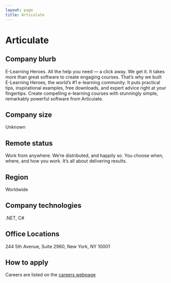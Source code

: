 ```yaml
---
layout: page
title: Articulate
---
```


# Articulate

## Company blurb

E-Learning Heroes. All the help you need — a click away.
We get it. It takes more than great software to create engaging courses. That’s why we built E-Learning Heroes, the world’s #1 e-learning community. It puts practical tips, inspirational examples, free downloads, and expert advice right at your fingertips. Create compelling e-learning courses with stunningly simple, remarkably powerful software from Articulate.

## Company size

Unknown

## Remote status

Work from anywhere. We’re distributed, and happily so. You choose when, where, and how you work. It’s all about delivering results.

## Region

Worldwide

## Company technologies

.NET, C#

## Office Locations

244 5th Avenue, Suite 2960, New York, NY 10001

## How to apply

Careers are listed on the [careers webpage](https://en-uk.articulate.com/company/careers.php)
